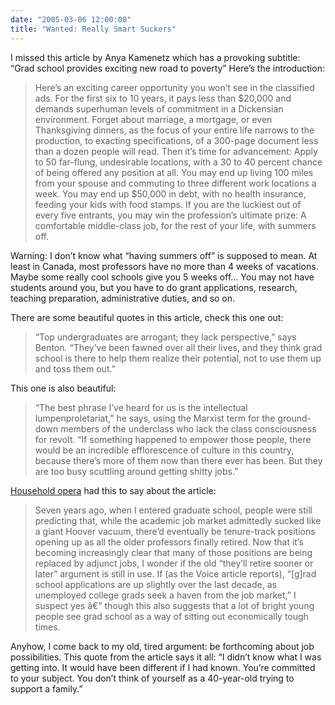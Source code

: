 ```yaml
---
date: "2005-03-06 12:00:00"
title: "Wanted: Really Smart Suckers"
---
```




I missed this article by Anya Kamenetz which has a provoking subtitle: &ldquo;Grad school provides exciting new road to poverty&rdquo; Here&rsquo;s the introduction:

> Here&rsquo;s an exciting career opportunity you won&rsquo;t see in the classified ads. For the first six to 10 years, it pays less than $20,000 and demands superhuman levels of commitment in a Dickensian environment. Forget about marriage, a mortgage, or even Thanksgiving dinners, as the focus of your entire life narrows to the production, to exacting specifications, of a 300-page document less than a dozen people will read. Then it&rsquo;s time for advancement: Apply to 50 far-flung, undesirable locations, with a 30 to 40 percent chance of being offered any position at all. You may end up living 100 miles from your spouse and commuting to three different work locations a week. You may end up $50,000 in debt, with no health insurance, feeding your kids with food stamps. If you are the luckiest out of every five entrants, you may win the profession&rsquo;s ultimate prize: A comfortable middle-class job, for the rest of your life, with summers off.


Warning: I don&rsquo;t know what &ldquo;having summers off&rdquo; is supposed to mean. At least in Canada, most professors have no more than 4 weeks of vacations. Maybe some really cool schools give you 5 weeks off&hellip; You may not have students around you, but you have to do grant applications, research, teaching preparation, administrative duties, and so on.

There are some beautiful quotes in this article, check this one out:

> &ldquo;Top undergraduates are arrogant; they lack perspective,&rdquo; says Benton. &ldquo;They&rsquo;ve been fawned over all their lives, and they think grad school is there to help them realize their potential, not to use them up and toss them out.&rdquo;



This one is also beautiful:

> &ldquo;The best phrase I&rsquo;ve heard for us is the intellectual lumpenproletariat,&rdquo; he says, using the Marxist term for the ground-down members of the underclass who lack the class consciousness for revolt. &ldquo;If something happened to empower those people, there would be an incredible efflorescence of culture in this country, because there&rsquo;s more of them now than there ever has been. But they are too busy scuttling around getting shitty jobs.&rdquo; 


[Household opera](http://householdopera.typepad.com/household_opera/2004/05/required_readin.html) had this to say about the article:

> Seven years ago, when I entered graduate school, people were still predicting that, while the academic job market admittedly sucked like a giant Hoover vacuum, there&rsquo;d eventually be tenure-track positions opening up as all the older professors finally retired. Now that it&rsquo;s becoming increasingly clear that many of those positions are being replaced by adjunct jobs, I wonder if the old &ldquo;they&rsquo;ll retire sooner or later&rdquo; argument is still in use. If (as the Voice article reports), &ldquo;[g]rad school applications are up slightly over the last decade, as unemployed college grads seek a haven from the job market,&rdquo; I suspect yes â€” though this also suggests that a lot of bright young people see grad school as a way of sitting out economically tough times.



Anyhow, I come back to my old, tired argument: be forthcoming about job possibilities. This quote from the article says it all: &ldquo;I didn&rsquo;t know what I was getting into. It would have been different if I had known. You&rsquo;re committed to your subject. You don&rsquo;t think of yourself as a 40-year-old trying to support a family.&rdquo;

